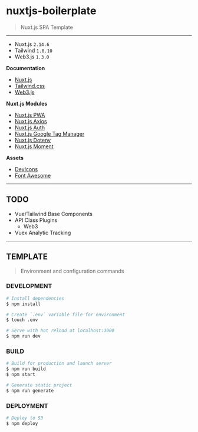 # nuxtjs-boilerplate

> Nuxt.js SPA Template

---

* Nuxt.js `2.14.6`
* Tailwind `1.8.10`
* Web3.js `1.3.0`

__Documentation__
* [Nuxt.js](https://nuxtjs.org)
* [Tailwind.css](https://tailwindcss.com/)
* [Web3.js](https://web3js.readthedocs.io/)

__Nuxt.js Modules__
* [Nuxt.js PWA](https://pwa.nuxtjs.org/)
* [Nuxt.js Axios](https://axios.nuxtjs.org/)
* [Nuxt.js Auth](https://auth.nuxtjs.org/)
* [Nuxt.js Google Tag Manager](https://github.com/nuxt-community/gtm-module)
* [Nuxt.js Dotenv](https://github.com/nuxt-community/dotenv-module)
* [Nuxt.js Moment](https://momentjs.com/)

__Assets__
* [DevIcons](https://github.com/devicons/devicon)
* [Font Awesome](https://github.com/FortAwesome/Font-Awesome)

---

## TODO

* Vue/Tailwind Base Components
* API Class Plugins
  * Web3
* Vuex Analytic Tracking

---

## TEMPLATE

> Environment and configuration commands

### DEVELOPMENT

``` bash
# Install dependencies
$ npm install

# Create `.env` variable file for environment
$ touch .env

# Serve with hot reload at localhost:3000
$ npm run dev
```

### BUILD

```bash
# Build for production and launch server
$ npm run build
$ npm start

# Generate static project
$ npm run generate
```

### DEPLOYMENT

```bash
# Deploy to S3
$ npm deploy
```

